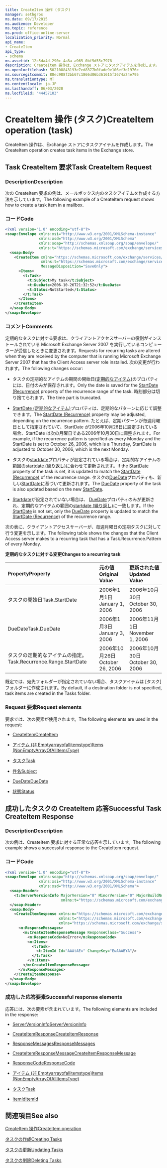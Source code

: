 ```yaml
---
title: CreateItem 操作 (タスク)
manager: sethgros
ms.date: 09/17/2015
ms.audience: Developer
ms.topic: reference
ms.prod: office-online-server
localization_priority: Normal
api_name:
- CreateItem
api_type:
- schema
ms.assetid: 12c5da4d-290c-4a8a-a965-0bf5d55c7978
description: CreateItem 操作は、Exchange ストアにタスクアイテムを作成します。
ms.openlocfilehash: 502108843193e7ed8377b0fade9e106ef3d1976c
ms.sourcegitcommit: 88ec988f2bb67c1866d06b361615f3674a24e795
ms.translationtype: MT
ms.contentlocale: ja-JP
ms.lasthandoff: 06/03/2020
ms.locfileid: "44457103"
---
```

# <a name="createitem-operation-task"></a><span data-ttu-id="7f4ec-103">CreateItem 操作 (タスク)</span><span class="sxs-lookup"><span data-stu-id="7f4ec-103">CreateItem operation (task)</span></span>

<span data-ttu-id="7f4ec-104">CreateItem 操作は、Exchange ストアにタスクアイテムを作成します。</span><span class="sxs-lookup"><span data-stu-id="7f4ec-104">The CreateItem operation creates task items in the Exchange store.</span></span>
  
## <a name="task-createitem-request"></a><span data-ttu-id="7f4ec-105">Task CreateItem 要求</span><span class="sxs-lookup"><span data-stu-id="7f4ec-105">Task CreateItem Request</span></span>

### <a name="description"></a><span data-ttu-id="7f4ec-106">Description</span><span class="sxs-lookup"><span data-stu-id="7f4ec-106">Description</span></span>

<span data-ttu-id="7f4ec-107">次の CreateItem 要求の例は、メールボックス内のタスクアイテムを作成する方法を示しています。</span><span class="sxs-lookup"><span data-stu-id="7f4ec-107">The following example of a CreateItem request shows how to create a task item in a mailbox.</span></span>
  
### <a name="code"></a><span data-ttu-id="7f4ec-108">コード</span><span class="sxs-lookup"><span data-stu-id="7f4ec-108">Code</span></span>

```XML
<?xml version="1.0" encoding="utf-8"?>
<soap:Envelope xmlns:xsi="http://www.w3.org/2001/XMLSchema-instance"
               xmlns:xsd="http://www.w3.org/2001/XMLSchema"
               xmlns:soap="http://schemas.xmlsoap.org/soap/envelope/"
               xmlns:t="https://schemas.microsoft.com/exchange/services/2006/types">
  <soap:Body>
    <CreateItem xmlns="https://schemas.microsoft.com/exchange/services/2006/messages"
                xmlns:t="https://schemas.microsoft.com/exchange/services/2006/types" 
                MessageDisposition="SaveOnly">
      <Items>
        <t:Task>
          <t:Subject>My task</t:Subject>
          <t:DueDate>2006-10-26T21:32:52</t:DueDate>
          <t:Status>NotStarted</t:Status>
        </t:Task>
      </Items>
    </CreateItem>
  </soap:Body>
</soap:Envelope>
```

### <a name="comments"></a><span data-ttu-id="7f4ec-109">コメント</span><span class="sxs-lookup"><span data-stu-id="7f4ec-109">Comments</span></span>

<span data-ttu-id="7f4ec-110">定期的なタスクに対する要求は、クライアントアクセスサーバーの役割がインストールされている Microsoft Exchange Server 2007 を実行しているコンピューターが受信したときに変更されます。</span><span class="sxs-lookup"><span data-stu-id="7f4ec-110">Requests for recurring tasks are altered when they are received by the computer that is running Microsoft Exchange Server 2007 that has the Client Access server role installed.</span></span> <span data-ttu-id="7f4ec-111">次の変更が行われます。</span><span class="sxs-lookup"><span data-stu-id="7f4ec-111">The following changes occur:</span></span>
  
- <span data-ttu-id="7f4ec-112">タスクの定期的なアイテムの期間の開始日[(定期的なアイテム)](startdate-recurrence.md)のプロパティには、日付のみが保存されます。</span><span class="sxs-lookup"><span data-stu-id="7f4ec-112">Only the date is saved for the [StartDate (Recurrence)](startdate-recurrence.md) property of the recurrence range of the task.</span></span> <span data-ttu-id="7f4ec-113">時刻部分は切り捨てられます。</span><span class="sxs-lookup"><span data-stu-id="7f4ec-113">The time part is truncated.</span></span> 
    
- <span data-ttu-id="7f4ec-114">[StartDate (定期的なアイテム)](startdate-recurrence.md)プロパティは、定期的なパターンに応じて調整できます。</span><span class="sxs-lookup"><span data-stu-id="7f4ec-114">The [StartDate (Recurrence)](startdate-recurrence.md) property may be adjusted, depending on the recurrence pattern.</span></span> <span data-ttu-id="7f4ec-115">たとえば、定期パターンが毎週月曜日として指定されていて、StartDate が2006年10月26日に設定されている場合、StartDate は次の月曜日である2006年10月30日に調整されます。</span><span class="sxs-lookup"><span data-stu-id="7f4ec-115">For example, if the recurrence pattern is specified as every Monday and the StartDate is set to October 26, 2006, which is a Thursday, StartDate is adjusted to October 30, 2006, which is the next Monday.</span></span> 
    
- <span data-ttu-id="7f4ec-116">タスクの[startdate](startdate.md)プロパティが設定されている場合は、定期的なアイテムの範囲の[startdate (繰り返し)](startdate-recurrence.md)に合わせて更新されます。</span><span class="sxs-lookup"><span data-stu-id="7f4ec-116">If the [StartDate](startdate.md) property of the task is set, it is updated to match the [StartDate (Recurrence)](startdate-recurrence.md) of the recurrence range.</span></span> <span data-ttu-id="7f4ec-117">タスクの[DueDate](duedate.md)プロパティも、新しい[StartDate](startdate.md)に基づいて更新されます。</span><span class="sxs-lookup"><span data-stu-id="7f4ec-117">The [DueDate](duedate.md) property of the task is also updated based on the new [StartDate](startdate.md).</span></span>
    
- <span data-ttu-id="7f4ec-118">[Startdate](startdate.md)が設定されていない場合は、 [DueDate](duedate.md)プロパティのみが更新され、定期的なアイテムの範囲の[startdate (繰り返し)](startdate-recurrence.md)に一致します。</span><span class="sxs-lookup"><span data-stu-id="7f4ec-118">If the [StartDate](startdate.md) is not set, only the [DueDate](duedate.md) property is updated to match the [StartDate (Recurrence)](startdate-recurrence.md) of the recurrence range.</span></span> 
    
<span data-ttu-id="7f4ec-119">次の表に、クライアントアクセスサーバーが、毎週月曜日の定期タスクに対して行う変更を示します。</span><span class="sxs-lookup"><span data-stu-id="7f4ec-119">The following table shows the changes that the Client Access server makes to a recurring task that has a Task.Recurrence.Pattern of every Monday.</span></span>
  
<span data-ttu-id="7f4ec-120">**定期的なタスクに対する変更**</span><span class="sxs-lookup"><span data-stu-id="7f4ec-120">**Changes to a recurring task**</span></span>

|<span data-ttu-id="7f4ec-121">**Property**</span><span class="sxs-lookup"><span data-stu-id="7f4ec-121">**Property**</span></span>|<span data-ttu-id="7f4ec-122">**元の値**</span><span class="sxs-lookup"><span data-stu-id="7f4ec-122">**Original Value**</span></span>|<span data-ttu-id="7f4ec-123">**更新された値**</span><span class="sxs-lookup"><span data-stu-id="7f4ec-123">**Updated Value**</span></span>|
|:-----|:-----|:-----|
|<span data-ttu-id="7f4ec-124">タスクの開始日</span><span class="sxs-lookup"><span data-stu-id="7f4ec-124">Task.StartDate</span></span>  <br/> |<span data-ttu-id="7f4ec-125">2006年1月1日</span><span class="sxs-lookup"><span data-stu-id="7f4ec-125">January 1, 2006</span></span>  <br/> |<span data-ttu-id="7f4ec-126">2006年10月30日</span><span class="sxs-lookup"><span data-stu-id="7f4ec-126">October 30, 2006</span></span>  <br/> |
|<span data-ttu-id="7f4ec-127">DueDate</span><span class="sxs-lookup"><span data-stu-id="7f4ec-127">Task.DueDate</span></span>  <br/> |<span data-ttu-id="7f4ec-128">2006年1月3日</span><span class="sxs-lookup"><span data-stu-id="7f4ec-128">January 3, 2006</span></span>  <br/> |<span data-ttu-id="7f4ec-129">2006年11月1日</span><span class="sxs-lookup"><span data-stu-id="7f4ec-129">November 1, 2006</span></span>  <br/> |
|<span data-ttu-id="7f4ec-130">タスクの定期的なアイテムの指定。</span><span class="sxs-lookup"><span data-stu-id="7f4ec-130">Task.Recurrence.Range.StartDate</span></span>  <br/> |<span data-ttu-id="7f4ec-131">2006年10月26日</span><span class="sxs-lookup"><span data-stu-id="7f4ec-131">October 26, 2006</span></span>  <br/> |<span data-ttu-id="7f4ec-132">2006年10月30日</span><span class="sxs-lookup"><span data-stu-id="7f4ec-132">October 30, 2006</span></span>  <br/> |
   
<span data-ttu-id="7f4ec-133">既定では、宛先フォルダーが指定されていない場合、タスクアイテムは [タスク] フォルダーに作成されます。</span><span class="sxs-lookup"><span data-stu-id="7f4ec-133">By default, if a destination folder is not specified, task items are created in the Tasks folder.</span></span>
  
### <a name="request-elements"></a><span data-ttu-id="7f4ec-134">Request 要素</span><span class="sxs-lookup"><span data-stu-id="7f4ec-134">Request elements</span></span>

<span data-ttu-id="7f4ec-135">要求では、次の要素が使用されます。</span><span class="sxs-lookup"><span data-stu-id="7f4ec-135">The following elements are used in the request:</span></span>
  
- [<span data-ttu-id="7f4ec-136">CreateItem</span><span class="sxs-lookup"><span data-stu-id="7f4ec-136">CreateItem</span></span>](createitem.md)
    
- [<span data-ttu-id="7f4ec-137">アイテム (非 Emptyarrayofallitemstype)</span><span class="sxs-lookup"><span data-stu-id="7f4ec-137">Items (NonEmptyArrayOfAllItemsType)</span></span>](items-nonemptyarrayofallitemstype.md)
    
- [<span data-ttu-id="7f4ec-138">タスク</span><span class="sxs-lookup"><span data-stu-id="7f4ec-138">Task</span></span>](task.md)
    
- [<span data-ttu-id="7f4ec-139">件名</span><span class="sxs-lookup"><span data-stu-id="7f4ec-139">Subject</span></span>](subject.md)
    
- [<span data-ttu-id="7f4ec-140">DueDate</span><span class="sxs-lookup"><span data-stu-id="7f4ec-140">DueDate</span></span>](duedate.md)
    
- [<span data-ttu-id="7f4ec-141">状態</span><span class="sxs-lookup"><span data-stu-id="7f4ec-141">Status</span></span>](status.md)
    
## <a name="successful-task-createitem-response"></a><span data-ttu-id="7f4ec-142">成功したタスクの CreateItem 応答</span><span class="sxs-lookup"><span data-stu-id="7f4ec-142">Successful Task CreateItem Response</span></span>

### <a name="description"></a><span data-ttu-id="7f4ec-143">Description</span><span class="sxs-lookup"><span data-stu-id="7f4ec-143">Description</span></span>

<span data-ttu-id="7f4ec-144">次の例は、CreateItem 要求に対する正常な応答を示しています。</span><span class="sxs-lookup"><span data-stu-id="7f4ec-144">The following example shows a successful response to the CreateItem request.</span></span>
  
### <a name="code"></a><span data-ttu-id="7f4ec-145">コード</span><span class="sxs-lookup"><span data-stu-id="7f4ec-145">Code</span></span>

```XML
<?xml version="1.0" encoding="utf-8"?>
<soap:Envelope xmlns:soap="http://schemas.xmlsoap.org/soap/envelope/" 
               xmlns:xsi="http://www.w3.org/2001/XMLSchema-instance" 
               xmlns:xsd="http://www.w3.org/2001/XMLSchema">
  <soap:Header>
    <t:ServerVersionInfo MajorVersion="8" MinorVersion="0" MajorBuildNumber="653" MinorBuildNumber="0" 
                         xmlns:t="https://schemas.microsoft.com/exchange/services/2006/types"/>
  </soap:Header>
  <soap:Body>
    <CreateItemResponse xmlns:m="https://schemas.microsoft.com/exchange/services/2006/messages" 
                        xmlns:t="https://schemas.microsoft.com/exchange/services/2006/types" 
                        xmlns="https://schemas.microsoft.com/exchange/services/2006/messages">
      <m:ResponseMessages>
        <m:CreateItemResponseMessage ResponseClass="Success">
          <m:ResponseCode>NoError</m:ResponseCode>
          <m:Items>
            <t:Task>
              <t:ItemId Id="AAAtAE=" ChangeKey="EwAAABYA"/>
            </t:Task>
          </m:Items>
        </m:CreateItemResponseMessage>
      </m:ResponseMessages>
    </CreateItemResponse>
  </soap:Body>
</soap:Envelope>
```

### <a name="successful-response-elements"></a><span data-ttu-id="7f4ec-146">成功した応答要素</span><span class="sxs-lookup"><span data-stu-id="7f4ec-146">Successful response elements</span></span>

<span data-ttu-id="7f4ec-147">応答には、次の要素が含まれています。</span><span class="sxs-lookup"><span data-stu-id="7f4ec-147">The following elements are included in the response:</span></span>
  
- [<span data-ttu-id="7f4ec-148">ServerVersionInfo</span><span class="sxs-lookup"><span data-stu-id="7f4ec-148">ServerVersionInfo</span></span>](serverversioninfo.md)
    
- [<span data-ttu-id="7f4ec-149">CreateItemResponse</span><span class="sxs-lookup"><span data-stu-id="7f4ec-149">CreateItemResponse</span></span>](createitemresponse.md)
    
- [<span data-ttu-id="7f4ec-150">ResponseMessages</span><span class="sxs-lookup"><span data-stu-id="7f4ec-150">ResponseMessages</span></span>](responsemessages.md)
    
- [<span data-ttu-id="7f4ec-151">CreateItemResponseMessage</span><span class="sxs-lookup"><span data-stu-id="7f4ec-151">CreateItemResponseMessage</span></span>](createitemresponsemessage.md)
    
- [<span data-ttu-id="7f4ec-152">ResponseCode</span><span class="sxs-lookup"><span data-stu-id="7f4ec-152">ResponseCode</span></span>](responsecode.md)
    
- [<span data-ttu-id="7f4ec-153">アイテム (非 Emptyarrayofallitemstype)</span><span class="sxs-lookup"><span data-stu-id="7f4ec-153">Items (NonEmptyArrayOfAllItemsType)</span></span>](items-nonemptyarrayofallitemstype.md)
    
- [<span data-ttu-id="7f4ec-154">タスク</span><span class="sxs-lookup"><span data-stu-id="7f4ec-154">Task</span></span>](task.md)
    
- [<span data-ttu-id="7f4ec-155">ItemId</span><span class="sxs-lookup"><span data-stu-id="7f4ec-155">ItemId</span></span>](itemid.md)
    
## <a name="see-also"></a><span data-ttu-id="7f4ec-156">関連項目</span><span class="sxs-lookup"><span data-stu-id="7f4ec-156">See also</span></span>



[<span data-ttu-id="7f4ec-157">CreateItem 操作</span><span class="sxs-lookup"><span data-stu-id="7f4ec-157">CreateItem operation</span></span>](createitem-operation.md)


[<span data-ttu-id="7f4ec-158">タスクの作成</span><span class="sxs-lookup"><span data-stu-id="7f4ec-158">Creating Tasks</span></span>](https://msdn.microsoft.com/library/0ef97334-e8a0-4f67-a23a-dd9e2bbad49f%28Office.15%29.aspx)
  
[<span data-ttu-id="7f4ec-159">タスクの更新</span><span class="sxs-lookup"><span data-stu-id="7f4ec-159">Updating Tasks</span></span>](https://msdn.microsoft.com/library/0a1bf360-d40c-4a99-929b-4c73a14394d5%28Office.15%29.aspx)
  
[<span data-ttu-id="7f4ec-160">タスクの削除</span><span class="sxs-lookup"><span data-stu-id="7f4ec-160">Deleting Tasks</span></span>](https://msdn.microsoft.com/library/a3d7e25f-8a35-4901-b1d9-d31f418ab340%28Office.15%29.aspx)

